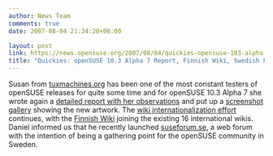 ```yaml
---
author: News Team
comments: true
date: 2007-08-04 21:24:20+00:00

layout: post
link: https://news.opensuse.org/2007/08/04/quickies-opensuse-103-alpha-7-report-finnish-wiki-swedish-forum/
title: "Quickies: openSUSE 10.3 Alpha 7 Report, Finnish Wiki, Swedish Forum"
---
```

Susan from [tuxmachines.org](http://www.tuxmachines.org/) has been one of the most constant testers of openSUSE releases for quite some time and for openSUSE 10.3 Alpha 7 she wrote again a [detailed report with her observations](http://www.tuxmachines.org/node/18763) and put up a [screenshot gallery](http://www.tuxmachines.org/gallery/v/suse103a7/) showing the new artwork. The [wiki internationalization effort](http://en.opensuse.org/OpenSUSE_Translation_Guide) continues, with the [Finnish Wiki](http://fi.opensuse.org/) joining the existing 16 international wikis. Daniel informed us that he recently launched [suseforum.se](http://www.suseforum.se), a web forum with the intention of being a gathering point for the openSUSE community in Sweden.
